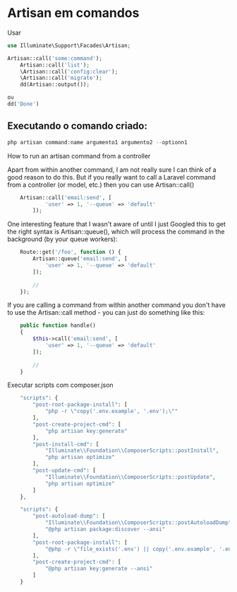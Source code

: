 # Artisan em comandos

Usar
```php
use Illuminate\Support\Facades\Artisan;

Artisan::call('some:command');
    Artisan::call('list');
    \Artisan::call('config:clear');
    \Artisan::call('migrate');
    dd(Artisan::output());

ou
dd('Done')
```
## Executando o comando criado:
```php
php artisan command:name argumento1 argumento2 --optionn1
```
How to run an artisan command from a controller

Apart from within another command, I am not really sure I can think of a good reason to do this. But if you really want to call a Laravel command from a controller (or model, etc.) then you can use Artisan::call()
```php
    Artisan::call('email:send', [
            'user' => 1, '--queue' => 'default'
        ]);
```
One interesting feature that I wasn't aware of until I just Googled this to get the right syntax is Artisan::queue(), which will process the command in the background (by your queue workers):
```php
    Route::get('/foo', function () {
        Artisan::queue('email:send', [
            'user' => 1, '--queue' => 'default'
        ]);
     
        //
    });
```
If you are calling a command from within another command you don't have to use the Artisan::call method - you can just do something like this:
```php
    public function handle()
    {
        $this->call('email:send', [
            'user' => 1, '--queue' => 'default'
        ]);
     
        //
    }
```
Executar scripts com composer.json
```php
    "scripts": {
        "post-root-package-install": [
            "php -r \"copy('.env.example', '.env');\""
        ],
        "post-create-project-cmd": [
            "php artisan key:generate"
        ],
        "post-install-cmd": [
            "Illuminate\\Foundation\\ComposerScripts::postInstall",
            "php artisan optimize"
        ],
        "post-update-cmd": [
            "Illuminate\\Foundation\\ComposerScripts::postUpdate",
            "php artisan optimize"
        ]
    },

    "scripts": {
        "post-autoload-dump": [
            "Illuminate\\Foundation\\ComposerScripts::postAutoloadDump",
            "@php artisan package:discover --ansi"
        ],
        "post-root-package-install": [
            "@php -r \"file_exists('.env') || copy('.env.example', '.env');\""
        ],
        "post-create-project-cmd": [
            "@php artisan key:generate --ansi"
        ]
    }
```

